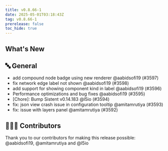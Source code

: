 ```yaml
---
title: v0.8.66-1
date: 2025-05-01T03:18:43Z
tag: v0.8.66-1
prerelease: false
toc_hide: true
---
```


## What's New
## 🔤 General
- add compound node badge using new renderer @aabidsofi19 (#3597)
- fix network edge label not shown @aabidsofi19 (#3598)
- add support for showing component kind in label @aabidsofi19 (#3596)
- Performance optimizations and bug fixes @aabidsofi19 (#3595)
- [Chore]: Bump Sistent v0.14.183 @l5io (#3594)
- fix: json view crash issue in configuration tooltip @amitamrutiya (#3593)
- fix: issue with layers panel @amitamrutiya (#3592)

## 👨🏽‍💻 Contributors

Thank you to our contributors for making this release possible:
@aabidsofi19, @amitamrutiya and @l5io
